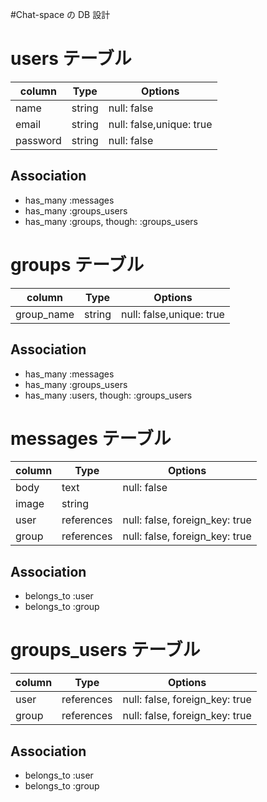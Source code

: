 #Chat-space の DB 設計

# users テーブル

| column   | Type   | Options                  |
| -------- | ------ | ------------------------ |
| name     | string | null: false              |
| email    | string | null: false,unique: true |
| password | string | null: false              |

## Association

- has_many :messages
- has_many :groups_users
- has_many :groups, though: :groups_users

# groups テーブル

| column     | Type   | Options                  |
| ---------- | ------ | ------------------------ |
| group_name | string | null: false,unique: true |

## Association

- has_many :messages
- has_many :groups_users
- has_many :users, though: :groups_users

# messages テーブル

| column | Type       | Options                        |
| ------ | ---------- | ------------------------------ |
| body   | text       | null: false                    |
| image  | string     |                                |
| user   | references | null: false, foreign_key: true |
| group  | references | null: false, foreign_key: true |

## Association

- belongs_to :user
- belongs_to :group

# groups_users テーブル

| column | Type       | Options                        |
| ------ | ---------- | ------------------------------ |
| user   | references | null: false, foreign_key: true |
| group  | references | null: false, foreign_key: true |

## Association

- belongs_to :user
- belongs_to :group
